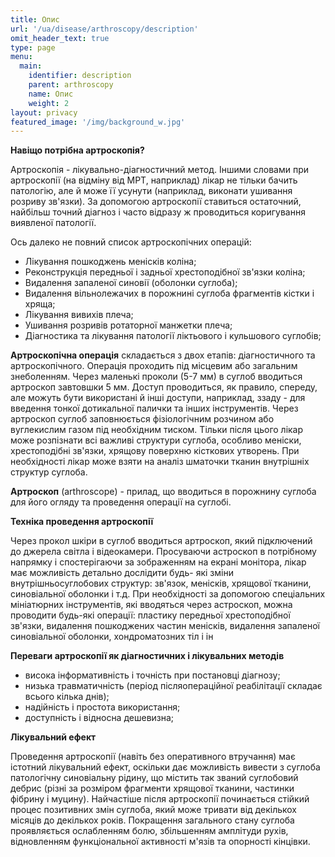 ```yaml
---
title: Опис
url: '/ua/disease/arthroscopy/description'
omit_header_text: true
type: page
menu:
  main:
    identifier: description
    parent: arthroscopy
    name: Опис
    weight: 2
layout: privacy
featured_image: '/img/background_w.jpg'
---
```


**Навіщо потрібна артроскопія?**

Артроскопія - лікувально-діагностичний метод. Іншими словами при артроскопії (на відміну від МРТ, наприклад) лікар не
тільки бачить патологію, але й може її усунути (наприклад, виконати ушивання розриву зв'язки). За допомогою артроскопії
ставиться остаточний, найбільш точний діагноз і часто відразу ж проводиться коригування виявленої патології.

Ось далеко не повний список артроскопічних операцій:

- Лікування пошкоджень менісків коліна; 
- Реконструкція передньої і задньої хрестоподібної зв'язки коліна; 
- Видалення запаленої синовії (оболонки суглоба); 
- Видалення вільнолежачих в порожнині суглоба фрагментів кістки і хряща; 
- Лікування вивихів плеча; 
- Ушивання розривів ротаторної манжетки плеча;
- Діагностика та лікування патології ліктьового і кульшового суглобів;

**Артроскопічна операція** складається з двох етапів: діагностичного та артроскопічного. Операція проходить під місцевим
або загальним знеболенням. Через маленькі проколи (5-7 мм) в суглоб вводиться артроскоп завтовшки 5 мм. Доступ
проводиться, як правило, спереду, але можуть бути використані й інші доступи, наприклад, ззаду - для введення тонкої
дотикальної палички та інших інструментів. Через артроскоп суглоб заповнюється фізіологічним розчином або вуглекислим
газом під необхідним тиском. Тільки після цього лікар може розпізнати всі важливі структури суглоба, особливо меніски,
хрестоподібні зв'язки, хрящову поверхню кісткових утворень. При необхідності лікар може взяти на аналіз шматочки тканин
внутрішніх структур суглоба.

**Артроскоп** (arthroscope) - прилад, що вводиться в порожнину суглоба для його огляду та проведення операції на
суглобі.

**Техніка проведення артроскопії**

Через прокол шкіри в суглоб вводиться артроскоп, який підключений до джерела світла і відеокамери. Просуваючи астроскоп
в потрібному напрямку і спостерігаючи за зображенням на екрані монітора, лікар має можливість детально дослідити будь-
які зміни внутрішньосуглобових структур: зв'язок, менісків, хрящової тканини, синовіальної оболонки і т.д. При
необхідності за допомогою спеціальних мініатюрних інструментів, які вводяться через астроскоп, можна проводити будь-які
операції: пластику передньої хрестоподібної зв'язки, видалення пошкоджених частин менісків, видалення запаленої
синовіальної оболонки, хондроматозних тіл і ін

**Переваги артроскопії як діагностичних і лікувальних методів**

- висока інформативність і точність при постановці діагнозу;
- низька травматичність (період післяопераційної реабілітації складає всього кілька днів);
- надійність і простота використання;
- доступність і відносна дешевизна;

**Лікувальний ефект**

Проведення артроскопії (навіть без оперативного втручання) має істотний лікувальний ефект, оскільки дає можливість
вивести з суглоба патологічну синовіальну рідину, що містить так званий суглобовий дебрис (різні за розміром фрагменти
хрящової тканини, частинки фібрину і муцину). Найчастіше після артроскопії починається стійкий процес позитивних змін
суглоба, який може тривати від декількох місяців до декількох років. Покращення загального стану суглоба проявляється
ослабленням болю, збільшенням амплітуди рухів, відновленням функціональної активності м'язів та опорності кінцівки.